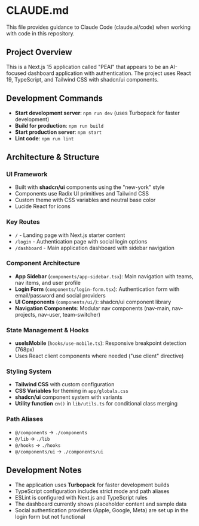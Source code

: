 # CLAUDE.md

This file provides guidance to Claude Code (claude.ai/code) when working with code in this repository.

## Project Overview

This is a Next.js 15 application called "PEAI" that appears to be an AI-focused dashboard application with authentication. The project uses React 19, TypeScript, and Tailwind CSS with shadcn/ui components.

## Development Commands

- **Start development server**: `npm run dev` (uses Turbopack for faster development)
- **Build for production**: `npm run build`
- **Start production server**: `npm start`
- **Lint code**: `npm run lint`

## Architecture & Structure

### UI Framework
- Built with **shadcn/ui** components using the "new-york" style
- Components use Radix UI primitives and Tailwind CSS
- Custom theme with CSS variables and neutral base color
- Lucide React for icons

### Key Routes
- `/` - Landing page with Next.js starter content
- `/login` - Authentication page with social login options
- `/dashboard` - Main application dashboard with sidebar navigation

### Component Architecture
- **App Sidebar** (`components/app-sidebar.tsx`): Main navigation with teams, nav items, and user profile
- **Login Form** (`components/login-form.tsx`): Authentication form with email/password and social providers
- **UI Components** (`components/ui/`): shadcn/ui component library
- **Navigation Components**: Modular nav components (nav-main, nav-projects, nav-user, team-switcher)

### State Management & Hooks
- **useIsMobile** (`hooks/use-mobile.ts`): Responsive breakpoint detection (768px)
- Uses React client components where needed ("use client" directive)

### Styling System
- **Tailwind CSS** with custom configuration
- **CSS Variables** for theming in `app/globals.css`
- **shadcn/ui** component system with variants
- **Utility function** `cn()` in `lib/utils.ts` for conditional class merging

### Path Aliases
- `@/components` → `./components`
- `@/lib` → `./lib`
- `@/hooks` → `./hooks`
- `@/components/ui` → `./components/ui`

## Development Notes

- The application uses **Turbopack** for faster development builds
- TypeScript configuration includes strict mode and path aliases
- ESLint is configured with Next.js and TypeScript rules
- The dashboard currently shows placeholder content and sample data
- Social authentication providers (Apple, Google, Meta) are set up in the login form but not functional